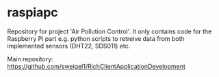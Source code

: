 # raspiapc
Repository for project 'Air Pollution Control'. It only contains code for the Raspberry Pi part e.g. python scripts to retreive data from both implemented sensors (DHT22, SDS011) etc.

Main repository: https://github.com/sweigel1/RichClientApplicationDevelopment

